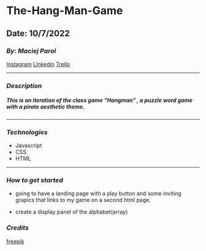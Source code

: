 # The-Hang-Man-Game

## Date: 10/7/2022

### **_By: Maciej Parol_**

[Instagram](https://www.instagram.com/maciejparol333/)
[Linkedin](https://www.linkedin.com/in/maciej-parol-/)
[Trello](https://trello.com/b/aW7aYazf/hangman-game)

---

### **_Description_**

##### This is an iteration of the class game "Hangman" , a puzzle word game with a pirate aesthetic theme.

---

### **_Technologies_**

- Javascript
- CSS
- HTML

---

### **_How to get started_**

- going to have a landing page with a play button and some inviting grapics that links to my game on a second html page.

- create a display panel of the alphabet(array)

### **_Credits_**

[freepik](https://www.freepik.com/free-vector/abstract-background-with-vintage-paper-design_18073291.htm#query=pirate%20background&position=31&from_view=search&track=sph)
